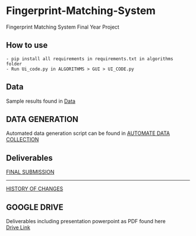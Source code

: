 # Fingerprint-Matching-System
 Fingerprint Matching System Final Year Project 

## How to use
```
- pip install all requirements in requirements.txt in algorithms folder
- Run Ui_code.py in ALGORITHMS > GUI > UI_CODE.py
```

## Data
Sample results found in [Data](https://github.com/Mini-Sylar/Fingerprint-Matching-System/tree/main/Algorithms/Data)

## DATA GENERATION
Automated data generation script can be found in [AUTOMATE DATA COLLECTION](https://github.com/Mini-Sylar/Fingerprint-Matching-System/blob/main/Algorithms/GUI/CollectData.py)


## Deliverables
[FINAL SUBMISSION](https://github.com/Mini-Sylar/Fingerprint-Matching-System/tree/main/Deliverables/FinalSubmission)

<hr/>

[HISTORY OF CHANGES](https://github.com/Mini-Sylar/Fingerprint-Matching-System/tree/main/Deliverables)

## GOOGLE DRIVE
Deliverables including presentation powerpoint as PDF found here
<br/>
[Drive Link](https://drive.google.com/drive/folders/19heDDQ02fLiwXDLtcppyTJVnRMKAb1FT?usp=sharing)
